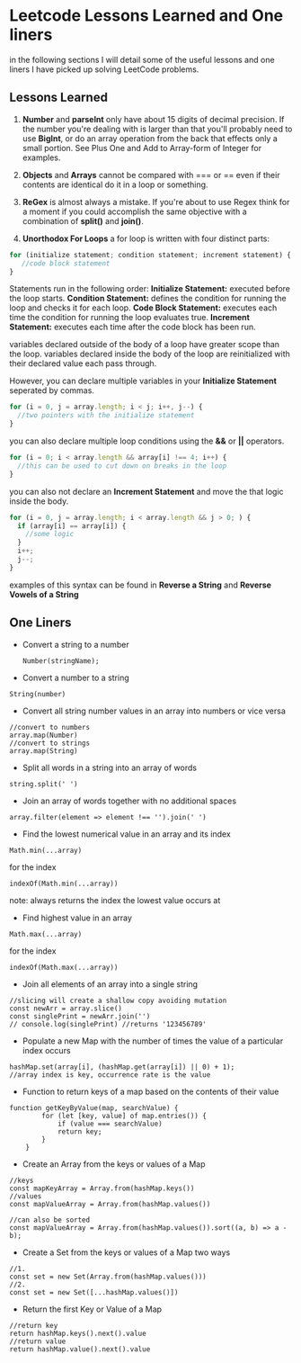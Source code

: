 # Leetcode Lessons Learned and One liners

in the following sections I will detail some of the useful lessons and one liners I have picked up
solving LeetCode problems.

## Lessons Learned

1. **Number** and **parseInt** only have about 15 digits of decimal precision.
   If the number you're dealing with is larger than that you'll probably need to use **BigInt**,
   or do an array operation from the back that effects only a small portion.
   See Plus One and Add to Array-form of Integer for examples.

2. **Objects** and **Arrays** cannot be compared with === or == even if their contents are identical
   do it in a loop or something.

3. **ReGex** is almost always a mistake. If you're about to use Regex think for a moment if you could
   accomplish the same objective with a combination of **split()** and **join()**.

4. **Unorthodox For Loops** a for loop is written with four distinct parts:

```js
for (initialize statement; condition statement; increment statement) {
   //code block statement
}
```

Statements run in the following order:
**Initialize Statement:** executed before the loop starts.
**Condition Statement:** defines the condition for running the loop and checks it for each loop.
**Code Block Statement:** executes each time the condition for running the loop evaluates true.
**Increment Statement:** executes each time after the code block has been run.

variables declared outside of the body of a loop have greater scope than the loop.
variables declared inside the body of the loop are reinitialized with their declared value
each pass through.

However, you can declare multiple variables in your **Initialize Statement** seperated by commas.

```js
for (i = 0, j = array.length; i < j; i++, j--) {
  //two pointers with the initialize statement
}
```

you can also declare multiple loop conditions using the **&&** or **||** operators.

```js
for (i = 0; i < array.length && array[i] !== 4; i++) {
  //this can be used to cut down on breaks in the loop
}
```

you can also not declare an **Increment Statement** and move the that logic inside the body.

```js
for (i = 0, j = array.length; i < array.length && j > 0; ) {
  if (array[i] == array[i]) {
    //some logic
  }
  i++;
  j--;
}
```

examples of this syntax can be found in **Reverse a String** and **Reverse Vowels of a String**

## One Liners

- Convert a string to a number

  ```js:
  Number(stringName);
  ```

- Convert a number to a string

```js:
String(number)
```

- Convert all string number values in an array into numbers or vice versa

```js:
//convert to numbers
array.map(Number)
//convert to strings
array.map(String)
```

- Split all words in a string into an array of words

```js:
string.split(' ')
```

- Join an array of words together with no additional spaces

```js:
array.filter(element => element !== '').join(' ')
```

- Find the lowest numerical value in an array and its index

```js:
Math.min(...array)
```

for the index

```js:
indexOf(Math.min(...array))
```

note: always returns the index the lowest value occurs at

- Find highest value in an array

```js:
Math.max(...array)
```

for the index

```js:
indexOf(Math.max(...array))
```

- Join all elements of an array into a single string

```js:
//slicing will create a shallow copy avoiding mutation
const newArr = array.slice()
const singlePrint = newArr.join('')
// console.log(singlePrint) //returns '123456789'
```

- Populate a new Map with the number of times the value of a particular index occurs

```js:
hashMap.set(array[i], (hashMap.get(array[i]) || 0) + 1);
//array index is key, occurrence rate is the value
```

- Function to return keys of a map based on the contents of their value

```js:
function getKeyByValue(map, searchValue) {
        for (let [key, value] of map.entries()) {
            if (value === searchValue)
            return key;
        }
    }
```

- Create an Array from the keys or values of a Map

```js:
//keys
const mapKeyArray = Array.from(hashMap.keys())
//values
const mapValueArray = Array.from(hashMap.values())

//can also be sorted
const mapValueArray = Array.from(hashMap.values()).sort((a, b) => a - b);
```

- Create a Set from the keys or values of a Map two ways

```js:
//1.
const set = new Set(Array.from(hashMap.values()))
//2.
const set = new Set([...hashMap.values()])
```

- Return the first Key or Value of a Map

```js:
//return key
return hashMap.keys().next().value
//return value
return hashMap.value().next().value
```
